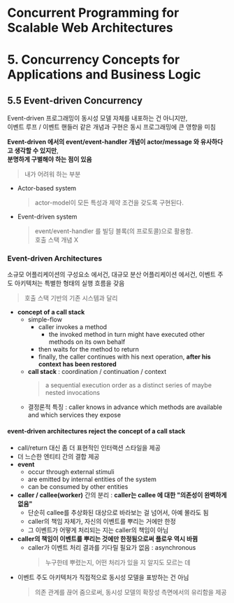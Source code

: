 # Concurrent Programming for Scalable Web Architectures  
# 5. Concurrency Concepts for Applications and Business Logic  

## 5.5 Event-driven Concurrency  

Event-driven 프로그래밍이 동시성 모델 자체를 내포하는 건 아니지만,  
이벤트 루프 / 이벤트 핸들러 같은 개념과 구현은 동시 프로그래밍에 큰 영향을 미침  

**Event-driven 에서의 event/event-handler 개념이 actor/message 와 유사하다고 생각할 수 있지만**,  
**분명하게 구별해야 하는 점이 있음**  
  > 내가 어려워 하는 부분  
* Actor-based system  
  > actor-model이 모든 특성과 제약 조건을 갖도록 구현된다.  
* Event-driven system  
  > event/event-handler 를 빌딩 블록(의 프로토콜)으로 활용함.  
  > 호출 스택 개념 X  
  
### Event-driven Architectures  

소규모 어플리케이션의 구성요소 에서건, 대규모 분산 어플리케이션 에서건,
이벤트 주도 아키텍처는 특별한 형태의 실행 흐름을 갖음  
> 호출 스택 기반의 기존 시스템과 달리  

* **concept of a call stack**  
  * simple-flow  
    * caller invokes a method  
      * the invoked method in turn might have executed other methods on its own behalf  
    * then waits for the method to return  
    * finally, the caller continues with his next operation, **after his context has been restored**  
  * **call stack** : coordination / continuation / context   
    > a sequential execution order as a distinct series of maybe nested invocations  
  * 결정론적 특징 : caller knows in advance which methods are available and which services they expose  
  
#### event-driven architectures reject the concept of a call stack  
* call/return 대신 좀 더 표현적인 인터랙션 스타일을 제공  
* 더 느슨한 엔티티 간의 결합 제공  
* **event**  
  * occur through external stimuli  
  * are emitted by internal entities of the system  
  * can be consumed by other entities  
* **caller / callee(worker)** 간의 분리 : **caller는 callee 에 대한 "의존성이 완벽하게 없음"**  
  * 단순히 callee를 추상화된 대상으로 바라보는 걸 넘어서, 아예 몰라도 됨  
  * caller의 책임 자체가, 자신의 이벤트를 뿌리는 거에만 한정  
  * 그 이벤트가 어떻게 처리되는 지는 caller의 책임이 아님    
* **caller의 책임이 이벤트를 뿌리는 것에만 한정됨으로써 플로우 역시 바뀜**  
  * caller가 이벤트 처리 결과를 기다릴 필요가 없음 : asynchronous  
    > 누구한테 뿌렸는지, 어떤 처리가 있을 지 알지도 모르는 데  
* 이벤트 주도 아키텍처가 직접적으로 동시성 모델을 표방하는 건 아님  
  > 의존 관계를 끊어 줌으로써, 동시성 모델의 확장성 측면에서의 유리함을 제공  

